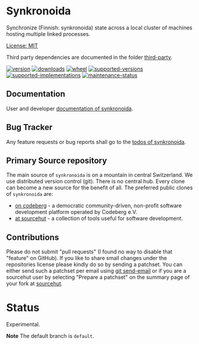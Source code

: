 # Synkronoida

Synchronize (Finnish: synkronoida) state across a local cluster of machines hosting multiple linked processes.

[License: MIT](https://git.sr.ht/~sthagen/synkronoida/tree/default/item/LICENSE)

Third party dependencies are documented in the folder [third-party](docs/third-party/README.md).

[![version](https://img.shields.io/pypi/v/synkronoida.svg?style=flat)](https://pypi.python.org/pypi/synkronoida/)
[![downloads](https://static.pepy.tech/badge/synkronoida/month)](https://pepy.tech/project/synkronoida)
[![wheel](https://img.shields.io/pypi/wheel/synkronoida.svg?style=flat)](https://pypi.python.org/pypi/synkronoida/)
[![supported-versions](https://img.shields.io/pypi/pyversions/synkronoida.svg?style=flat)](https://pypi.python.org/pypi/synkronoida/)
[![supported-implementations](https://img.shields.io/pypi/implementation/synkronoida.svg?style=flat)](https://pypi.python.org/pypi/synkronoida/)
[![maintenance-status](https://img.shields.io/github/commit-activity/y/sthagen/synkronoida.svg?style=flat)](https://git.sr.ht/~sthagen/synkronoida/log)

## Documentation

User and developer [documentation of synkronoida](https://codes.dilettant.life/docs/synkronoida).

## Bug Tracker

Any feature requests or bug reports shall go to the [todos of synkronoida](https://todo.sr.ht/~sthagen/synkronoida).

## Primary Source repository

The main source of `synkronoida` is on a mountain in central Switzerland.
We use distributed version control (git).
There is no central hub.
Every clone can become a new source for the benefit of all.
The preferred public clones of `synkronoida` are:

* [on codeberg](https://codeberg.org/sthagen/synkronoida) - a democratic community-driven, non-profit software development platform operated by Codeberg e.V.
* [at sourcehut](https://git.sr.ht/~sthagen/synkronoida) - a collection of tools useful for software development.

## Contributions

Please do not submit "pull requests" (I found no way to disable that "feature" on GitHub).
If you like to share small changes under the repositories license please kindly do so by sending a patchset.
You can either send such a patchset per email using [git send-email](https://git-send-email.io) or
if you are a sourcehut user by selecting "Prepare a patchset" on the summary page of your fork at [sourcehut](https://git.sr.ht/).

# Status

Experimental.

**Note** The default branch is `default`.
